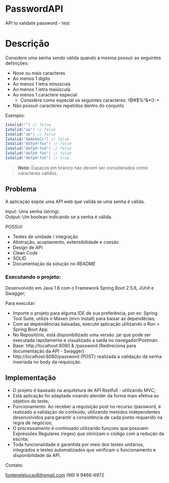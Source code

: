 # PasswordAPI
API to validate password - test

# Descrição

Considere uma senha sendo válida quando a mesma possuir as seguintes definições:

- Nove ou mais caracteres
- Ao menos 1 dígito
- Ao menos 1 letra minúscula
- Ao menos 1 letra maiúscula
- Ao menos 1 caractere especial
  - Considere como especial os seguintes caracteres: !@#$%^&*()-+
- Não possuir caracteres repetidos dentro do conjunto

Exemplo:  

```c#
IsValid("") // false  
IsValid("aa") // false  
IsValid("ab") // false  
IsValid("AAAbbbCc") // false  
IsValid("AbTp9!foo") // false  
IsValid("AbTp9!foA") // false
IsValid("AbTp9 fok") // false
IsValid("AbTp9!fok") // true
```

> **_Nota:_**  Espaços em branco não devem ser considerados como caracteres válidos.

## Problema

A aplicação expõe uma API web que valida se uma senha é válida.

Input: Uma senha (string).  
Output: Um boolean indicando se a senha é válida.

POSSUI:

- Testes de unidade / integração
- Abstração, acoplamento, extensibilidade e coesão
- Design de API
- Clean Code
- SOLID
- Documentação da solução no *README* 


### Executando o projeto:

Desenvolvido em Java 1.8 com o Framework Spring Boot 2.5.6, JUnit e Swagger;

Para executar:

- Importe o projeto para alguma IDE de sua preferência, por ex: Spring Tool Suite, utilize o Maven (mvn install) para baixar as dependêcias;
- Com as dependências baixadas, execute aplicação utilizando o Run > Spring Boot App
- No Repositório, está disponibilizado uma versão .jar que pode ser executada rapidamente e visualizado a saída no navegador/Postman.
- Base: http://localhost:8080 & /password (Redireciona para documentação da API - Swagger)
- http://localhost:8080/password (POST) realizada a validação da senha inseriada no body da requisição.

## Implementação

- O projeto é baseado na arquitetura de API Restfull - utilizando MVC;
- Está aplicação foi adaptada visando atender da forma mais efetiva ao objetivo do teste;
- Funcionamento: Ao receber a requisição post no recurso /password, é realizado a validação do conteúdo, utilizando metódos independentes
desenvolvidos para garantir a consistência de cada ponto requerido na regra de negócios;
- O processamento é continuado utilizando funçoes que possuem Expressões Regulares (regex) que otimizam o código com a redução da escrita;
- Toda funcionalidade é garantida por meio dos testes unitários, integrados e testes automatizados que verificam o funcionamento e disponibilidade da API.

Contato:

fontenelelucas8@gmail.com
(86) 9 9466-6972

